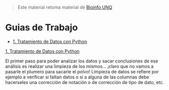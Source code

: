 > Este material retoma material de [Bioinfo UNQ](https://github.com/AJVelezRueda/Bioinfo_UNQ/tree/master/Trabajos_Practicos/Estadistica_con_pandas)


# Guias de Trabajo
 * [1. Tratamiento de Datos con Python](#1-datos)


[1. Tratamiento de Datos con Python](#1-datos)

El primer paso para poder analizar los datos y sacar conclusiones de ese análisis es realizar una
limpieza de los mismos... ¡claro que no vamos a pasarle el plumero para sacarle el polvo! Limpieza de datos se refiere por ejemplo a verificar si faltan datos o si a alguna de las columnas debe hacerseles una corrección de notación o de corrección de tipo de dato, etc.